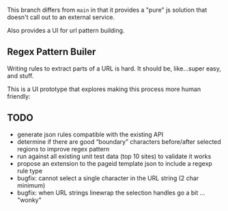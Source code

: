 This branch differs from `main` in that it provides a "pure" js solution that doesn't call out to an external service.

Also provides a UI for url pattern building.


## Regex Pattern Builer

Writing rules to extract parts of a URL is hard. It should be, like...super easy, and stuff.

This is a UI prototype that explores making this process more human friendly:


## TODO
* generate json rules compatible with the existing API
* determine if there are good “boundary” characters before/after selected regions to improve regex pattern
* run against all existing unit test data (top 10 sites) to validate it works
* propose an extension to the pageid template json to include a regexp rule type
* bugfix: cannot select a single character in the URL string (2 char minimum)
* bugfix: when URL strings linewrap the selection handles go a bit ... "wonky"
